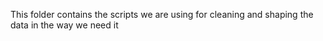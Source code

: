 This folder contains the scripts we are using for cleaning and shaping the data in the way we need it